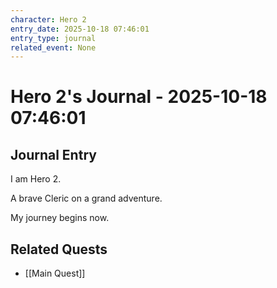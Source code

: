 ```yaml
---
character: Hero 2
entry_date: 2025-10-18 07:46:01
entry_type: journal
related_event: None
---
```


# Hero 2's Journal - 2025-10-18 07:46:01

## Journal Entry

I am Hero 2.

A brave Cleric on a grand adventure.

My journey begins now.





## Related Quests
- [[Main Quest]]
